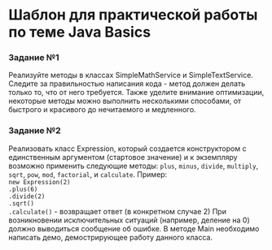 # Шаблон для практической работы по теме Java Basics

### Задание №1
Реализуйте методы в классах SimpleMathService и SimpleTextService. Следите за правильностью написания кода - метод должен
делать только то, что от него требуется. Также уделите внимание оптимизации, некоторые методы можно выполнить несколькими
способами, от быстрого и красивого до нечитаемого и медленного.

### Задание №2
Реализовать класс Expression, который создается конструктором с единственным аргументом (стартовое значение) и к 
экземпляру возможно применить следующие методы: `plus`, `minus`, `divide`, `multiply`, `sqrt`, `pow`, `mod`, `factorial`,
и `calculate`.
Пример:\
`new Expression(2)`\
     `.plus(6)`\
     `.divide(2)`\
     `.sqrt()`\
     `.calculate()` - возвращает ответ (в конкретном случае 2)
При возникновении исключительных ситуаций (например, деление на 0) должно выводиться сообщение об ошибке.
В методе Main необходимо написать демо, демострирующее работу данного класса.

